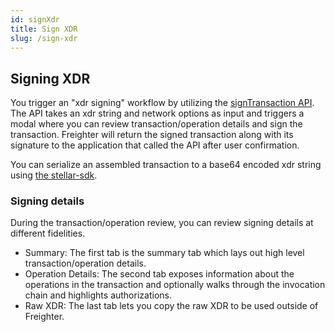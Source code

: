 ```yaml
---
id: signXdr
title: Sign XDR
slug: /sign-xdr
---
```


## Signing XDR

You trigger an "xdr signing" workflow by utilizing the
[signTransaction API](https://docs.freighter.app/docs/playground/signTransaction).
The API takes an xdr string and network options as input and triggers a modal
where you can review transaction/operation details and sign the transaction.
Freighter will return the signed transaction along with its signature to the
application that called the API after user confirmation.

You can serialize an assembled transaction to a base64 encoded xdr string using
[the stellar-sdk](https://stellar.github.io/js-stellar-sdk/AssembledTransaction.html#toXDR).

### Signing details

During the transaction/operation review, you can review signing details at
different fidelities.

- Summary: The first tab is the summary tab which lays out high level
  transaction/operation details.
- Operation Details: The second tab exposes information about the operations in
  the transaction and optionally walks through the invocation chain and
  highlights authorizations.
- Raw XDR: The last tab lets you copy the raw XDR to be used outside of
  Freighter.
